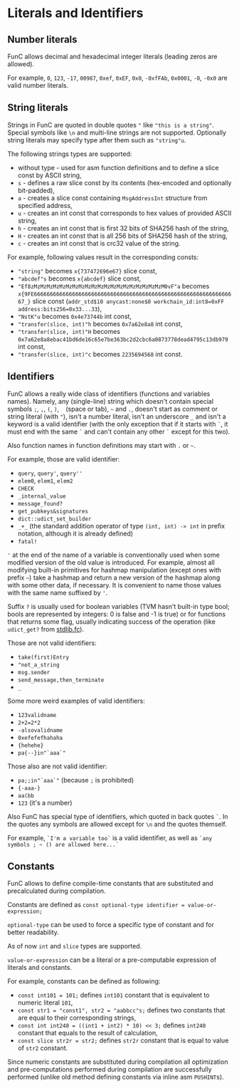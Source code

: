 # Literals and Identifiers
## Number literals
FunC allows decimal and hexadecimal integer literals (leading zeros are allowed).

For example, `0`, `123`, `-17`, `00987`, `0xef`, `0xEF`, `0x0`, `-0xfFAb`, `0x0001`, `-0`, `-0x0` are valid number literals.

## String literals
Strings in FunC are quoted in double quotes `"` like `"this is a string"`. Special symbols like `\n` and multi-line strings are not supported.
Optionally string literals may specify type after them such as `"string"u`.

The following strings types are supported:
* without type - used for asm function definitions and to define a slice const by ASCII string,
* `s` - defines a raw slice const by its contents (hex-encoded and optionally bit-padded),
* `a` - creates a slice const containing `MsgAddressInt` structure from specified address,
* `u` - creates an int const that corresponds to hex values of provided ASCII string,
* `h` - creates an int const that is first 32 bits of SHA256 hash of the string,
* `H` - creates an int const that is all 256 bits of SHA256 hash of the string,
* `c` - creates an int const that is crc32 value of the string.

For example, following values result in the corresponding consts:
* `"string"` becomes `x{737472696e67}` slice const,
* `"abcdef"s` becomes `x{abcdef}` slice const,
* `"Ef8zMzMzMzMzMzMzMzMzMzMzMzMzMzMzMzMzMzMzMzMzM0vF"a` becomes `x{9FE6666666666666666666666666666666666666666666666666666666666666667_}` slice const (`addr_std$10 anycast:none$0 workchain_id:int8=0xFF address:bits256=0x33...33`),
* `"NstK"u` becomes `0x4e73744b` int const,
* `"transfer(slice, int)"h` becomes `0x7a62e8a8` int const,
* `"transfer(slice, int)"H` becomes `0x7a62e8a8ebac41bd6de16c65e7be363bc2d2cbc6a0873778dead4795c13db979` int const,
* `"transfer(slice, int)"c` becomes `2235694568` int const.

## Identifiers
FunC allows a really wide class of identifiers (functions and variables names). Namely, any (single-line) string which doesn't contain special symbols `;`, `,`, `(`, `)`, ` ` (space or tab), `~` and `.`, doesn't start as comment or string literal (with `"`), isn't a number literal, isn't an underscore `_` and isn't a keyword is a valid identifier (with the only exception that if it starts with `` ` ``, it must end with the same `` ` `` and can't contain any other `` ` `` except for this two).

Also function names in function definitions may start with `.` or `~`.

For example, those are valid identifier:
- `query`, `query'`, `query''`
- `elem0`, `elem1`, `elem2`
- `CHECK`
- `_internal_value`
- `message_found?`
- `get_pubkeys&signatures`
- `dict::udict_set_builder`
- `_+_` (the standard addition operator of type `(int, int) -> int` in prefix notation, although it is already defined)
- `fatal!`

`'` at the end of the name of a variable is conventionally used when some modified version of the old value is introduced. For example, almost all modifying built-in primitives for hashmap manipulation (except ones with prefix `~`) take a hashmap and return a new version of the hashmap along with some other data, if necessary. It is convenient to name those values with the same name suffixed by `'`.

Suffix `?` is usually used for boolean variables (TVM hasn't built-in type bool; bools are represented by integers: 0 is false and -1 is true) or for functions that returns some flag, usually indicating success of the operation (like `udict_get?` from [stdlib.fc](/develop/func/stdlib)).

Those are not valid identifiers:
- `take(first)Entry`
- `"not_a_string`
- `msg.sender`
- `send_message,then_terminate`
- `_`

Some more weird examples of valid identifiers:
- `123validname`
- `2+2=2*2`
- `-alsovalidname`
- `0xefefefhahaha`
- `{hehehe}`
- ``pa{--}in"`aaa`"``

Those also are not valid identifier:
- ``pa;;in"`aaa`"`` (because `;` is prohibited)
- `{-aaa-}`
- `aa(bb`
- `123` (it's a number)

Also FunC has special type of identifiers, which quoted in back quotes `` ` ``.
In the quotes any symbols are allowed except for `\n` and the quotes themself.

For example, `` `I'm a variable too` `` is a valid identifier, as well as `` `any symbols ; ~ () are allowed here...` ``

## Constants
FunC allows to define compile-time constants that are substituted and precalculated during compilation.

Constants are defined as `const optional-type identifier = value-or-expression;`

`optional-type` can be used to force a specific type of constant and for better readability.

As of now `int` and `slice` types are supported.

`value-or-expression` can be a literal or a pre-computable expression of literals and constants.

For example, constants can be defined as following:
* `const int101 = 101;` defines `int101` constant that is equivalent to numeric literal `101`,
* `const str1 = "const1", str2 = "aabbcc"s;` defines two constants that are equal to their corresponding strings,
* `const int int240 = ((int1 + int2) * 10) << 3;` defines `int240` constant that equals to the result of calculation,
* `const slice str2r = str2;` defines `str2r` constant that is equal to value of `str2` constant.

Since numeric constants are substituted during compilation all optimization and pre-computations performed during
compilation are successfully performed (unlike old method defining constants via inline asm `PUSHINT`s).
